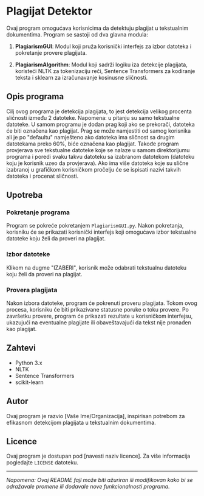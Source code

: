 # Plagijat Detektor

Ovaj program omogućava korisnicima da detektuju plagijat u tekstualnim dokumentima. Program se sastoji od dva glavna modula:

1. **PlagiarismGUI**: Modul koji pruža korisnički interfejs za izbor datoteka i pokretanje provere plagijata.
   
2. **PlagiarismAlgorithm**: Modul koji sadrži logiku iza detekcije plagijata, koristeći NLTK za tokenizaciju reči, Sentence Transformers za kodiranje teksta i sklearn za izračunavanje kosinusne sličnosti.

## Opis programa

Cilj ovog programa je detekcija plagijata, to jest detekcija velikog procenta sličnosti između 2 datoteke. Napomena: u pitanju su samo tekstualne datoteke. U samom programu je dodan prag koji ako se prekorači, datoteka će biti označena kao plagijat. Prag se može namjestiti od samog korisnika ali je po "defaultu" namješteno ako datoteka ima sličnost sa drugim datotekama preko 60%, biće označena kao plagijat. Takođe program provjerava sve tekstualne datoteke koje se nalaze u samom direktorijumu programa i poredi svaku takvu datoteku sa izabranom datotekom (datoteku koju je korisnik uzeo da provjerava). Ako ima više datoteka koje su slične izabranoj u grafičkom korisničkom pročelju će se ispisati nazivi takvih datoteka i procenat sličnosti. 


## Upotreba

### Pokretanje programa

Program se pokreće pokretanjem `PlagiarismGUI.py`. Nakon pokretanja, korisniku će se prikazati korisnički interfejs koji omogućava izbor tekstualne datoteke koju želi da proveri na plagijat.

### Izbor datoteke

Klikom na dugme "IZABERI", korisnik može odabrati tekstualnu datoteku koju želi da proveri na plagijat.

### Provera plagijata

Nakon izbora datoteke, program će pokrenuti proveru plagijata. Tokom ovog procesa, korisniku će biti prikazivane statusne poruke o toku provere. Po završetku provere, program će prikazati rezultate u korisničkom interfejsu, ukazujući na eventualne plagijate ili obaveštavajući da tekst nije pronađen kao plagijat.

## Zahtevi

- Python 3.x
- NLTK
- Sentence Transformers
- scikit-learn

## Autor

Ovaj program je razvio [Vaše Ime/Organizacija], inspirisan potrebom za efikasnom detekcijom plagijata u tekstualnim dokumentima.

## Licence

Ovaj program je dostupan pod [navesti naziv licence]. Za više informacija pogledajte `LICENSE` datoteku.

---
*Napomena: Ovaj README fajl može biti ažuriran ili modifikovan kako bi se odražavale promene ili dodavale nove funkcionalnosti programa.*
